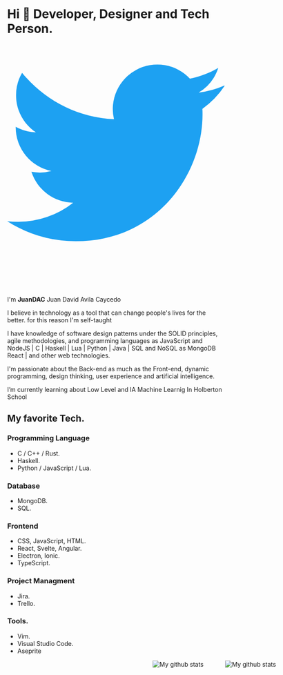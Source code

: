 # Hi 👋 Developer, Designer and Tech Person.

<a href="https://twitter.com/juanDAC_Dev"><svg role="img" viewBox="0 0 24 24" xmlns="http://www.w3.org/2000/svg"><title>Twitter</title><path fill="#1DA1F2"  d="M23.953 4.57a10 10 0 01-2.825.775 4.958 4.958 0 002.163-2.723c-.951.555-2.005.959-3.127 1.184a4.92 4.92 0 00-8.384 4.482C7.69 8.095 4.067 6.13 1.64 3.162a4.822 4.822 0 00-.666 2.475c0 1.71.87 3.213 2.188 4.096a4.904 4.904 0 01-2.228-.616v.06a4.923 4.923 0 003.946 4.827 4.996 4.996 0 01-2.212.085 4.936 4.936 0 004.604 3.417 9.867 9.867 0 01-6.102 2.105c-.39 0-.779-.023-1.17-.067a13.995 13.995 0 007.557 2.209c9.053 0 13.998-7.496 13.998-13.985 0-.21 0-.42-.015-.63A9.935 9.935 0 0024 4.59z"/></svg></a>

<br/>
<br/>
<br/>

I'm **JuanDAC** Juan David Avila Caycedo

I believe in technology as a tool that can change people's lives for the better. for this reason I'm self-taught

I have knowledge of software design patterns under the SOLID principles, agile methodologies, and programming languages as JavaScript and NodeJS | C | Haskell | Lua | Python | Java | SQL and NoSQL as MongoDB React | and other web technologies.

I'm passionate about the Back-end as much as the Front-end, dynamic programming, design thinking, user experience and artificial intelligence.

I’m currently learning about Low Level and IA Machine Learnig In Holberton School

## My favorite Tech.

### Programming Language
- C / C++ / Rust.
- Haskell.
- Python / JavaScript / Lua.

### Database
- MongoDB.
- SQL.

### Frontend
- CSS, JavaScript, HTML.
- React, Svelte, Angular.
- Electron, Ionic.
- TypeScript.

### Project Managment
- Jira.
- Trello.

### Tools.
- Vim.
- Visual Studio Code.
- Aseprite

<div style="display: flex;width: 100vw; flex-wrap: wrap; justify-content:center;gap: 25px;">
        <img align="center" src="https://github-readme-stats.vercel.app/api?username=JuanDAC&theme=vue&show_icons=true" alt="My github stats" />
        <br/>
        <br/>
        <br/>
        <img align="center" src="https://github-readme-stats.vercel.app/api/top-langs/?username=JuanDAC&layout=compact&theme=vue&langs_count=6" alt="My github stats"/>
</div>
